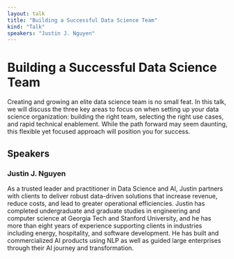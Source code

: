 ```yaml
---
layout: talk
title: "Building a Successful Data Science Team"
kind: "Talk"
speakers: "Justin J. Nguyen"
---
```


# Building a Successful Data Science Team

Creating and growing an elite data science team is no small feat. In this talk, we will discuss the three key areas to focus on when setting up your data science organization: building the right team, selecting the right use cases, and rapid technical enablement. While the path forward may seem daunting, this flexible yet focused approach will position you for success.

## Speakers

### Justin J. Nguyen

As a trusted leader and practitioner in Data Science and AI, Justin partners with clients to deliver robust data-driven solutions that increase revenue, reduce costs, and lead to greater operational efficiencies. Justin has completed undergraduate and graduate studies in engineering and computer science at Georgia Tech and Stanford University, and he has more than eight years of experience supporting clients in industries including energy, hospitality, and software development. He has built and commercialized AI products using NLP as well as guided large enterprises through their AI journey and transformation.
